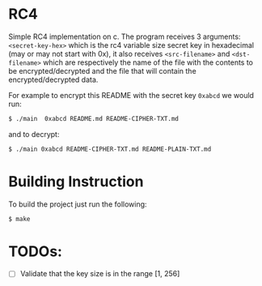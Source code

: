 # RC4

Simple RC4 implementation on c. The program receives 3 arguments: `<secret-key-hex>` which is the rc4 variable size secret key in hexadecimal (may or may not start with 0x), it also receives `<src-filename>` and `<dst-filename>` which are respectively the name of the file with the contents to be encrypted/decrypted and the file that will contain the encrypted/decrypted data.

For example to encrypt this README with the secret key `0xabcd` we would run:
```sh
$ ./main  0xabcd README.md README-CIPHER-TXT.md
```
and to decrypt:
```sh
$ ./main 0xabcd README-CIPHER-TXT.md README-PLAIN-TXT.md
```

# Building Instruction
To build the project just run the following:
```sh
$ make
```


# TODOs:
- [ ] Validate that the key size is in the range [1, 256]